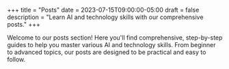+++
title = "Posts"
date = 2023-07-15T09:00:00-05:00
draft = false
description = "Learn AI and technology skills with our comprehensive posts."
+++

Welcome to our posts section! Here you'll find comprehensive, step-by-step guides to help you master various AI and technology skills. From beginner to advanced topics, our posts are designed to be practical and easy to follow.